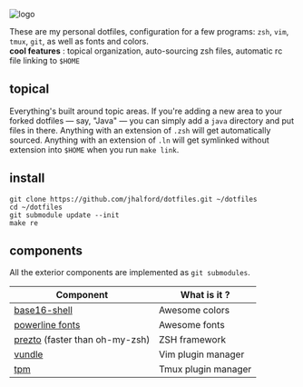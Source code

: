 ![logo](https://cdn.rawgit.com/jzck/dotfiles/master/dotfiles-logo.png)

These are my personal dotfiles, configuration for a few programs: `zsh`, `vim`, `tmux`, `git`, as well as fonts and colors.  
**cool features** : topical organization, auto-sourcing zsh files, automatic rc file linking to `$HOME`

## topical

Everything's built around topic areas. If you're adding a new area to your
forked dotfiles — say, "Java" — you can simply add a `java` directory and put
files in there. Anything with an extension of `.zsh` will get automatically
sourced. Anything with an extension of `.ln` will get
symlinked without extension into `$HOME` when you run `make link`.

## install

```
git clone https://github.com/jhalford/dotfiles.git ~/dotfiles
cd ~/dotfiles
git submodule update --init
make re
```

## components

All the exterior components are implemented as `git submodules`.

| Component | What is it ? |
|--------|-----|
| [base16-shell](https://github.com/JohnMorales/base16-shell.git) | Awesome colors |
| [powerline fonts](https://github.com/powerline/fonts.git) | Awesome fonts |
| [prezto](https://github.com/sorin-ionescu/prezto) (faster than oh-my-zsh) | ZSH framework |
| [vundle](https://github.com/VundleVim/Vundle.vim.git) | Vim plugin manager |
| [tpm](https://github.com/tmux-plugins/tpm.git) | Tmux plugin manager |
